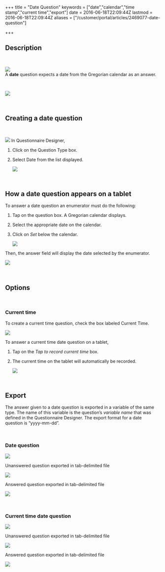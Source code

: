 +++
title = "Date Question"
keywords = ["date","calendar","time stamp","current time","export"]
date = 2016-06-18T22:09:44Z
lastmod = 2016-06-18T22:09:44Z
aliases = ["/customer/portal/articles/2469077-date-question"]

+++

Description 
------------

 

![](images/643186.png)  
A **date** question expects a date from the Gregorian calendar as an
answer.   
  
  
  
  
 

![](images/644247.png)  
  
 

Creating a date question
------------------------

 

![](file://localhost/Users/Shima/Library/Caches/TemporaryItems/msoclip/0/clip_image001.png)
In Questionnaire Designer,

1.  Click on the Question Type box.
2.  Select Date from the list displayed.  
      
    ![](images/644248.png)

  
  
 

How a date question appears on a tablet
---------------------------------------

  
To answer a date question an enumerator must do the following:

1.  Tap on the question box. A Gregorian calendar displays.
2.  Select the appropriate date on the calendar.
3.  Click on *Set* below the calendar.  
      
    ![](images/644249.png)

  
  
  
  
  
Then, the answer field will display the date selected by the
enumerator.  
  
![](images/644250.png)  
  
  
  
 

Options
-------

 

### Current time

  
  
To create a current time question, check the box labeled Current
Time.   
  
![](images/659122.png)

  
  
To answer a current time date question on a tablet,

1.  Tap on the *Tap to record current time* box.
2.  The current time on the tablet will automatically be recorded.  
      
    ![](images/659123.png)

  
  
  
 

Export
------

  
The answer given to a date question is exported in a variable of the
same type. The name of this variable is the question’s *variable name*
that was defined in the Questionnaire Designer. The export format for a
date question is “yyyy-mm-dd”.   
  
  
 

### Date question

  
![](images/644251.png)  
  
  
Unanswered question exported in tab-delimited file  
  
![](images/644252.png)  
  
  
Answered question exported in tab-delimited file  
  
![](images/644253.png)  
  
  
 

### Current time date question

![](images/659124.png)  
  
Unanswered question exported in tab-delimited file  
  
![](images/659125.png)  
  
Answered question exported in tab-delimited file  
  
![](images/659126.png)
